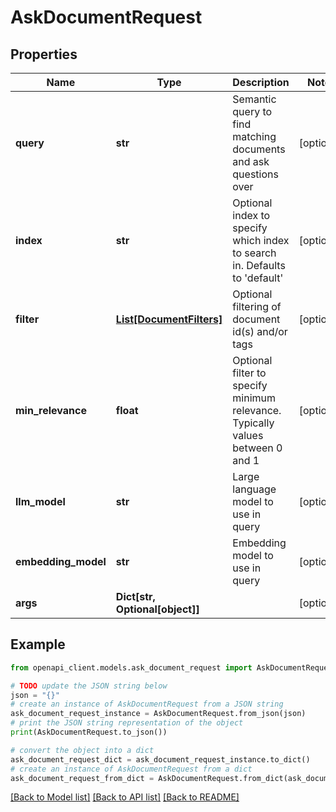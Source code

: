 # AskDocumentRequest


## Properties

Name | Type | Description | Notes
------------ | ------------- | ------------- | -------------
**query** | **str** | Semantic query to find matching documents and ask questions over | [optional] 
**index** | **str** | Optional index to specify which index to search in. Defaults to &#39;default&#39; | [optional] 
**filter** | [**List[DocumentFilters]**](DocumentFilters.md) | Optional filtering of document id(s) and/or tags | [optional] 
**min_relevance** | **float** | Optional filter to specify minimum relevance. Typically values between 0 and 1 | [optional] 
**llm_model** | **str** | Large language model to use in query | [optional] 
**embedding_model** | **str** | Embedding model to use in query | [optional] 
**args** | **Dict[str, Optional[object]]** |  | [optional] 

## Example

```python
from openapi_client.models.ask_document_request import AskDocumentRequest

# TODO update the JSON string below
json = "{}"
# create an instance of AskDocumentRequest from a JSON string
ask_document_request_instance = AskDocumentRequest.from_json(json)
# print the JSON string representation of the object
print(AskDocumentRequest.to_json())

# convert the object into a dict
ask_document_request_dict = ask_document_request_instance.to_dict()
# create an instance of AskDocumentRequest from a dict
ask_document_request_from_dict = AskDocumentRequest.from_dict(ask_document_request_dict)
```
[[Back to Model list]](../README.md#documentation-for-models) [[Back to API list]](../README.md#documentation-for-api-endpoints) [[Back to README]](../README.md)


